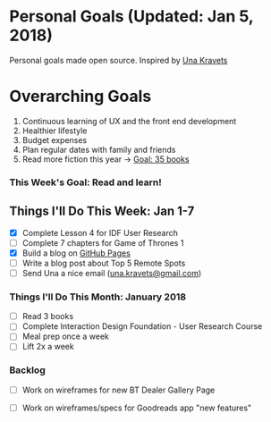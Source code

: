 Personal Goals (Updated: Jan 5, 2018)
==============

Personal goals made open source. Inspired by [Una Kravets](https://una.im/personal-goals-guide/)

# Overarching Goals
1. Continuous learning of UX and the front end development
2. Healthier lifestyle
3. Budget expenses
4. Plan regular dates with family and friends
5. Read more fiction this year -> [Goal: 35 books](https://www.goodreads.com/user_challenges/10348403)

### This Week's Goal: Read and learn!

## Things I'll Do This Week: Jan 1-7
- [x] Complete Lesson 4 for IDF User Research
- [ ] Complete 7 chapters for Game of Thrones 1
- [x] Build a blog on [GitHub Pages](https://candicodeit.github.io/githubpages/)
- [ ] Write a blog post about Top 5 Remote Spots
- [ ] Send Una a nice email (una.kravets@gmail.com)

### Things I'll Do This Month: January 2018
- [ ] Read 3 books
- [ ] Complete Interaction Design Foundation - User Research Course
- [ ] Meal prep once a week
- [ ] Lift 2x a week

### Backlog
- [ ] Work on wireframes for new BT Dealer Gallery Page
- [ ] Work on wireframes/specs for Goodreads app "new features"

